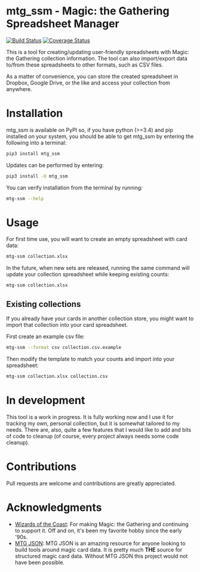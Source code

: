# mtg_ssm - Magic: the Gathering Spreadsheet Manager

[![Build Status](https://travis-ci.org/gwax/mtg_ssm.svg?branch=master)](https://travis-ci.org/gwax/mtg_ssm)
[![Coverage Status](https://coveralls.io/repos/github/gwax/mtg_ssm/badge.svg?branch=master)](https://coveralls.io/github/gwax/mtg_ssm?branch=master)

This is a tool for creating/updating user-friendly spreadsheets with
Magic: the Gathering collection information. The tool can also import/export
data to/from these spreadsheets to other formats, such as CSV files.

As a matter of convenience, you can store the created spreadsheet in
Dropbox, Google Drive, or the like and access your collection from
anywhere.

# Installation

mtg_ssm is available on PyPI so, if you have python (>=3.4) and pip installed
on your system, you should be able to get mtg_ssm by entering the following
into a terminal:

```bash
pip3 install mtg_ssm
```

Updates can be performed by entering:

```bash
pip3 install -U mtg_ssm
```

You can verify installation from the terminal by running:

```bash
mtg-ssm --help
```

# Usage

For first time use, you will want to create an empty spreadsheet with card data:

```bash
mtg-ssm collection.xlsx
```

In the future, when new sets are released, running the same command will update
your collection spreadsheet while keeping existing counts:

```bash
mtg-ssm collection.xlsx
```

## Existing collections

If you already have your cards in another collection store, you might want to
import that collection into your card spreadsheet.

First create an example csv file:

```bash
mtg-ssm --format csv collection.csv.example
```

Then modify the template to match your counts and import into your spreadsheet:

```bash
mtg-ssm collection.xlsx collection.csv
```

# In development

This tool is a work in progress. It is fully working now and I use it for
tracking my own, personal collection, but it is somewhat tailored to my
needs. There are, also, quite a few features that I would like to add and
bits of code to cleanup (of course, every project always needs some code
cleanup).

# Contributions

Pull requests are welcome and contributions are greatly appreciated.

# Acknowledgments

* [Wizards of the Coast](http://magic.wizards.com/): For making Magic: the
Gathering and continuing to support it. Off and on, it's been my favorite
hobby since the early '90s.
* [MTG JSON](http://mtgjson.com): MTG JSON is an amazing resource
for anyone looking to build tools around magic card data. It is pretty much
**THE** source for structured magic card data. Without MTG JSON this
project would not have been possible.
